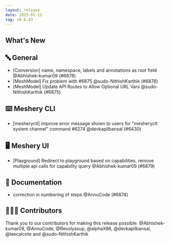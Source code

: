 ```yaml
---
layout: release
date: 2023-01-13
tag: v0.6.43
---
```


## What's New
## 🔤 General
- [Conversion] name, namespace, labels and annotations as root field @Abhishek-kumar09 (#6878)
- [MeshModel] Fix problem with #6875 @sudo-NithishKarthik (#6876)
- [MeshModel] Update API Routes to Allow Optional URL Vars @sudo-NithishKarthik (#6875)

## ⌨️ Meshery CLI

- [mesheryctl] improve error message shown to users for "mesheryctl system channel" command #6274 @devkapilbansal (#6430)

## 🖥 Meshery UI

- [Playground] Redirect to playground based on capabilities, remove multiple api calls for capability query @Abhishek-kumar09 (#6879)

## 📖 Documentation

- correction in numbering of steps @AnnuCode (#6874)

## 👨🏽‍💻 Contributors

Thank you to our contributors for making this release possible:
@Abhishek-kumar09, @AnnuCode, @Revolyssup, @alphaX86, @devkapilbansal, @leecalcote and @sudo-NithishKarthik
